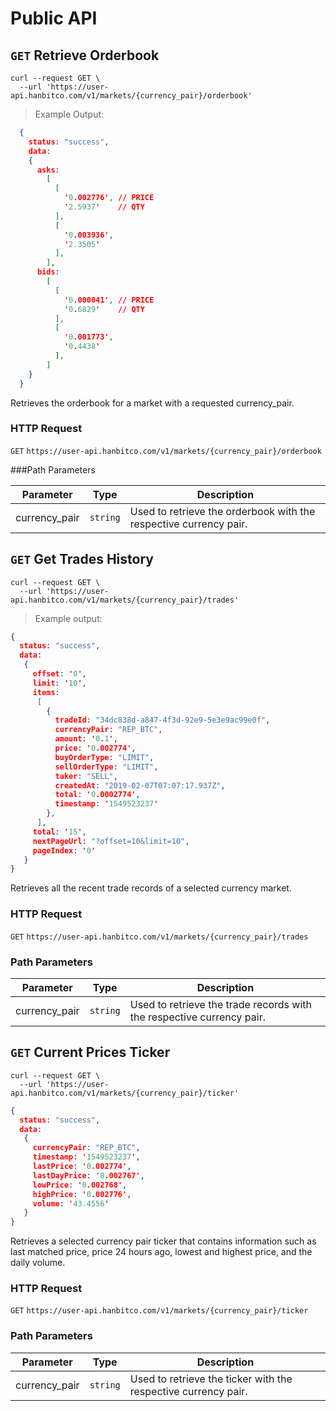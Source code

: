 

# Public API

## <code class='get'>GET</code> Retrieve Orderbook

```shell
curl --request GET \
  --url 'https://user-api.hanbitco.com/v1/markets/{currency_pair}/orderbook'
```

> Example Output:

```json
  {
    status: "success",
    data:
    { 
      asks:
        [ 
          [ 
            '0.002776', // PRICE
            '2.5937'    // QTY
          ],
          [ 
            '0.003936',
            '2.3505' 
          ],
        ],
      bids:
        [ 
          [ 
            '0.000041', // PRICE
            '0.6829'    // QTY
          ],
          [ 
            '0.001773', 
            '0.4438' 
          ],
        ] 
    } 
  }
```
 
Retrieves the orderbook for a market with a requested currency_pair.

### HTTP Request

<code class="get">GET</code> `https://user-api.hanbitco.com/v1/markets/{currency_pair}/orderbook`

###Path Parameters 

Parameter | Type | Description
--------- | ------- | -----------
currency_pair | `string` | Used to retrieve the orderbook with the respective currency pair.

## <code class='get'>GET</code> Get Trades History

```shell
curl --request GET \
  --url 'https://user-api.hanbitco.com/v1/markets/{currency_pair}/trades'
```
> Example output:

```json
{ 
  status: "success",
  data:
   { 
     offset: '0',
     limit: '10',
     items:
      [ 
        { 
          tradeId: "34dc838d-a847-4f3d-92e9-5e3e9ac99e0f",
          currencyPair: "REP_BTC",
          amount: '0.1',
          price: '0.002774',
          buyOrderType: "LIMIT",
          sellOrderType: "LIMIT",
          taker: "SELL",
          createdAt: "2019-02-07T07:07:17.937Z",
          total: '0.0002774',
          timestamp: '1549523237' 
        },
      ],
     total: '15',
     nextPageUrl: "?offset=10&limit=10",
     pageIndex: '0' 
   } 
}
```


Retrieves all the recent trade records of a selected currency market.

### HTTP Request

<code class="get">GET</code> `https://user-api.hanbitco.com/v1/markets/{currency_pair}/trades`

### Path Parameters

Parameter | Type | Description
--------- | ------- | -----------
currency_pair | `string` | Used to retrieve the trade records with the respective currency pair.

## <code class="get">GET</code> Current Prices Ticker

```shell
curl --request GET \
  --url 'https://user-api.hanbitco.com/v1/markets/{currency_pair}/ticker'
```

```json
{ 
  status: "success",
  data:
   { 
     currencyPair: "REP_BTC",
     timestamp: '1549523237',
     lastPrice: '0.002774',
     lastDayPrice: '0.002767',
     lowPrice: '0.002768',
     highPrice: '0.002776',
     volume: '43.4556' 
   } 
}
```
Retrieves a selected currency pair ticker that contains information such as last matched price, price 24 hours ago, lowest and highest price, and the daily volume.

### HTTP Request

<code class="get">GET</code> `https://user-api.hanbitco.com/v1/markets/{currency_pair}/ticker`

### Path Parameters

Parameter | Type | Description
--------- | ------- | -----------
currency_pair | `string` | Used to retrieve the ticker with the respective currency pair.
